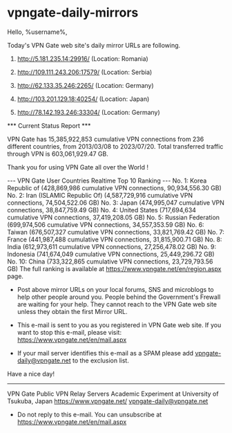 # vpngate-daily-mirrors

Hello, %username%,

Today's VPN Gate web site's daily mirror URLs are following.

1. http://5.181.235.14:29916/
   (Location: Romania)

2. http://109.111.243.206:17579/
   (Location: Serbia)

3. http://62.133.35.246:2265/
   (Location: Germany)

4. http://103.201.129.18:40254/
   (Location: Japan)

5. http://78.142.193.246:33304/
   (Location: Germany)


*** Current Status Report ***

VPN Gate has 15,385,922,853 cumulative VPN connections from 236 different countries, from 2013/03/08 to 2023/07/20.
Total transferred traffic through VPN is 603,061,929.47 GB.

Thank you for using VPN Gate all over the World !


--- VPN Gate User Countries Realtime Top 10 Ranking ---
No. 1: Korea Republic of (428,869,986 cumulative VPN connections, 90,934,556.30 GB)
No. 2: Iran (ISLAMIC Republic Of) (4,587,729,916 cumulative VPN connections, 74,504,522.06 GB)
No. 3: Japan (474,995,047 cumulative VPN connections, 38,847,759.49 GB)
No. 4: United States (717,694,634 cumulative VPN connections, 37,419,208.05 GB)
No. 5: Russian Federation (699,974,506 cumulative VPN connections, 34,557,353.59 GB)
No. 6: Taiwan (676,507,327 cumulative VPN connections, 33,821,769.42 GB)
No. 7: France (441,987,488 cumulative VPN connections, 31,815,900.71 GB)
No. 8: India (612,973,611 cumulative VPN connections, 27,256,478.02 GB)
No. 9: Indonesia (741,674,049 cumulative VPN connections, 25,449,296.72 GB)
No. 10: China (733,322,865 cumulative VPN connections, 23,729,793.56 GB)
The full ranking is available at https://www.vpngate.net/en/region.aspx page.


* Post above mirror URLs on your local forums, SNS and microblogs
  to help other people around you.
  People behind the Government's Frewall are waiting for your help.
  They cannot reach to the VPN Gate web site
  unless they obtain the first Mirror URL.

* This e-mail is sent to you as you registered in VPN Gate web site.
  If you want to stop this e-mail, please visit:
  https://www.vpngate.net/en/mail.aspx

* If your mail server identifies this e-mail as a SPAM
  please add vpngate-daily@vpngate.net to the exclusion list.

Have a nice day!

------------------------------------------------------
VPN Gate Public VPN Relay Servers
Academic Experiment at University of Tsukuba, Japan
https://www.vpngate.net/
vpngate-daily@vpngate.net
* Do not reply to this e-mail.
  You can unsubscribe at https://www.vpngate.net/en/mail.aspx


